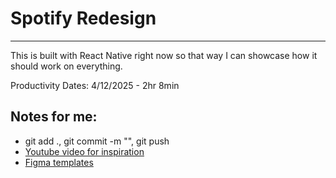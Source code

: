 # Spotify Redesign 
---
This is built with React Native right now so that way I can showcase how it should work on everything.

Productivity Dates:
4/12/2025 - 2hr 8min

## Notes for me:
- git add ., git commit -m "", git push
- [Youtube video for inspiration](https://www.youtube.com/watch?v=suhEIUapSJQ)
- [Figma templates](https://www.figma.com/community/file/1376999463181735262)